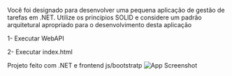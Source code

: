 Você foi designado para desenvolver uma pequena aplicação de gestão de tarefas em .NET. Utilize os princípios SOLID e considere um padrão arquitetural apropriado para o desenvolvimento desta aplicação

1- Executar WebAPI

2- Executar index.html

Projeto feito com .NET e frontend js/bootstratp
![App Screenshot](https://imgur.com/rWTWiBs.png)
